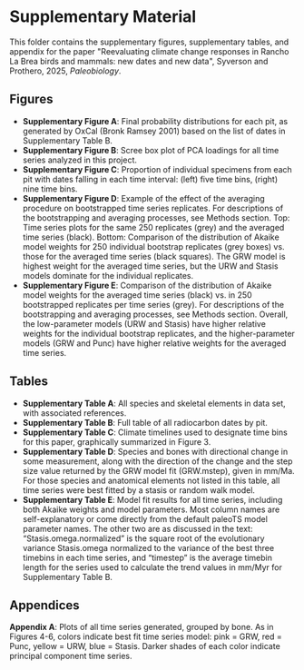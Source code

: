 Supplementary Material
=====

This folder contains the supplementary figures, supplementary tables, and appendix for the paper "Reevaluating climate change responses in Rancho La Brea birds and mammals: new dates and new data", Syverson and Prothero, 2025, _Paleobiology_.

Figures
-----
* **Supplementary Figure A**: Final probability distributions for each pit, as generated by OxCal (Bronk Ramsey 2001) based on the list of dates in Supplementary Table B.
* **Supplementary Figure B**: Scree box plot of PCA loadings for all time series analyzed in this project.
* **Supplementary Figure C**: Proportion of individual specimens from each pit with dates falling in each time interval: (left) five time bins, (right) nine time bins.
* **Supplementary Figure D**: Example of the effect of the averaging procedure on bootstrapped time series replicates.  For descriptions of the bootstrapping and averaging processes, see Methods section. Top: Time series plots for the same 250 replicates (grey) and the averaged time series (black).  Bottom: Comparison of the distribution of Akaike model weights for 250 individual bootstrap replicates (grey boxes) vs. those for the averaged time series (black squares). The GRW model is highest weight for the averaged time series, but the URW and Stasis models dominate for the individual replicates.
* **Supplementary Figure E**: Comparison of the distribution of Akaike model weights for the averaged time series (black) vs. in 250 bootstrapped replicates per time series (grey). For descriptions of the bootstrapping and averaging processes, see Methods section. Overall, the low-parameter models (URW and Stasis) have higher relative weights for the individual bootstrap replicates, and the higher-parameter models (GRW and Punc) have higher relative weights for the averaged time series. 

Tables
-----
* **Supplementary Table A**: All species and skeletal elements in data set, with associated references.
* **Supplementary Table B**: Full table of all radiocarbon dates by pit.
* **Supplementary Table C**: Climate timelines used to designate time bins for this paper, graphically summarized in Figure 3.
* **Supplementary Table D**: Species and bones with directional change in some measurement, along with the direction of the change and the step size value returned by the GRW model fit (GRW.mstep), given in mm/Ma. For those species and anatomical elements not listed in this table, all time series were best fitted by a stasis or random walk model.
* **Supplementary Table E**: Model fit results for all time series, including both Akaike weights and model parameters. Most column names are self-explanatory or come directly from the default paleoTS model parameter names. The other two are as discussed in the text: “Stasis.omega.normalized” is the square root of the evolutionary variance Stasis.omega normalized to the variance of the best three timebins in each time series, and “timestep” is the average timebin length for the series used to calculate the trend values in mm/Myr for Supplementary Table B.

Appendices
-----
**Appendix A**: Plots of all time series generated, grouped by bone. As in Figures 4-6, colors indicate best fit time series model: pink = GRW, red = Punc, yellow = URW, blue = Stasis. Darker shades of each color indicate principal component time series.
